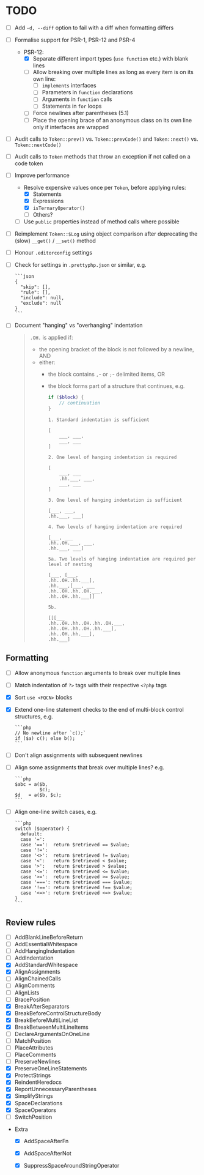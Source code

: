 # TODO

- [ ] Add `-d, --diff` option to fail with a diff when formatting differs
- [ ] Formalise support for PSR-1, PSR-12 and PSR-4
  - PSR-12:
    - [x] Separate different import types (`use function` etc.) with blank lines
    - [ ] Allow breaking over multiple lines as long as every item is on its own line:
      - [ ] `implements` interfaces
      - [ ] Parameters in `function` declarations
      - [ ] Arguments in `function` calls
      - [ ] Statements in `for` loops
    - [ ] Force newlines after parentheses (5.1)
    - [ ] Place the opening brace of an anonymous class on its own line only if interfaces are wrapped
- [ ] Audit calls to `Token::prev()` vs. `Token::prevCode()` and `Token::next()` vs. `Token::nextCode()`
- [ ] Audit calls to `Token` methods that throw an exception if not called on a code token
- [ ] Improve performance
  - Resolve expensive values once per `Token`, before applying rules:
    - [x] Statements
    - [x] Expressions
    - [x] `isTernaryOperator()`
    - [ ] Others?
  - [ ] Use `public` properties instead of method calls where possible
- [ ] Reimplement `Token::$Log` using object comparison after deprecating the (slow) `__get()` / `__set()` method
- [ ] Honour `.editorconfig` settings
- [ ] Check for settings in `.prettyphp.json` or similar, e.g.

      ```json
      {
        "skip": [],
        "rule": [],
        "include": null,
        "exclude": null
      }
      ```

- [ ] Document "hanging" vs "overhanging" indentation

  > `.OH.` is applied if:
  >
  > - the opening bracket of the block is not followed by a newline, AND
  > - either:
  >   - the block contains `,`- or `;`- delimited items, OR
  >   - the block forms part of a structure that continues, e.g.
  >
  >     ```php
  >     if ($block) {
  >         // continuation
  >     }
  >     ```
  >
  >     ```
  >     1. Standard indentation is sufficient
  >
  >     [
  >         ___, ___,
  >         ___, ___
  >     ]
  >
  >     2. One level of hanging indentation is required
  >
  >     [
  >         ___, ___
  >         .hh.___, ___,
  >         ___, ___
  >     ]
  >
  >     3. One level of hanging indentation is sufficient
  >
  >     [___, ___,
  >     .hh.___, ___]
  >
  >     4. Two levels of hanging indentation are required
  >
  >     [___, ___
  >     .hh..OH.___, ___,
  >     .hh.___, ___]
  >
  >     5a. Two levels of hanging indentation are required per level of nesting
  >
  >     [___, [___,
  >     .hh..OH..hh.___],
  >     .hh.___,[___, ___
  >     .hh..OH..hh..OH.___,
  >     .hh..OH..hh.___]]
  >
  >     5b.
  >
  >     [[[___
  >     .hh..OH..hh..OH..hh..OH.___,
  >     .hh..OH..hh..OH..hh.___],
  >     .hh..OH..hh.___],
  >     .hh.___]
  >     ```

## Formatting

- [ ] Allow anonymous `function` arguments to break over multiple lines
- [ ] Match indentation of `?>` tags with their respective `<?php` tags
- [x] Sort `use <FQCN>` blocks
- [x] Extend one-line statement checks to the end of multi-block control structures, e.g.

      ```php
      // No newline after `c();`
      if ($a) c(); else b();
      ```

- [ ] Don't align assignments with subsequent newlines
- [ ] Align some assignments that break over multiple lines? e.g.

      ```php
      $abc = a($b,
               $c);
      $d   = a($b, $c);
      ```

- [ ] Align one-line switch cases, e.g.

      ```php
      switch ($operator) {
        default:
        case '=':
        case '==':  return $retrieved == $value;
        case '!=':
        case '<>':  return $retrieved != $value;
        case '<':   return $retrieved < $value;
        case '>':   return $retrieved > $value;
        case '<=':  return $retrieved <= $value;
        case '>=':  return $retrieved >= $value;
        case '===': return $retrieved === $value;
        case '!==': return $retrieved !== $value;
        case '<=>': return $retrieved <=> $value;
      }
      ```

## Review rules

- [ ] AddBlankLineBeforeReturn
- [ ] AddEssentialWhitespace
- [ ] AddHangingIndentation
- [ ] AddIndentation
- [x] AddStandardWhitespace
- [x] AlignAssignments
- [ ] AlignChainedCalls
- [ ] AlignComments
- [ ] AlignLists
- [ ] BracePosition
- [x] BreakAfterSeparators
- [x] BreakBeforeControlStructureBody
- [x] BreakBeforeMultiLineList
- [x] BreakBetweenMultiLineItems
- [ ] DeclareArgumentsOnOneLine
- [ ] MatchPosition
- [ ] PlaceAttributes
- [ ] PlaceComments
- [ ] PreserveNewlines
- [x] PreserveOneLineStatements
- [x] ProtectStrings
- [x] ReindentHeredocs
- [x] ReportUnnecessaryParentheses
- [x] SimplifyStrings
- [x] SpaceDeclarations
- [x] SpaceOperators
- [ ] SwitchPosition
- Extra
  - [x] AddSpaceAfterFn
  - [x] AddSpaceAfterNot
  - [x] SuppressSpaceAroundStringOperator

